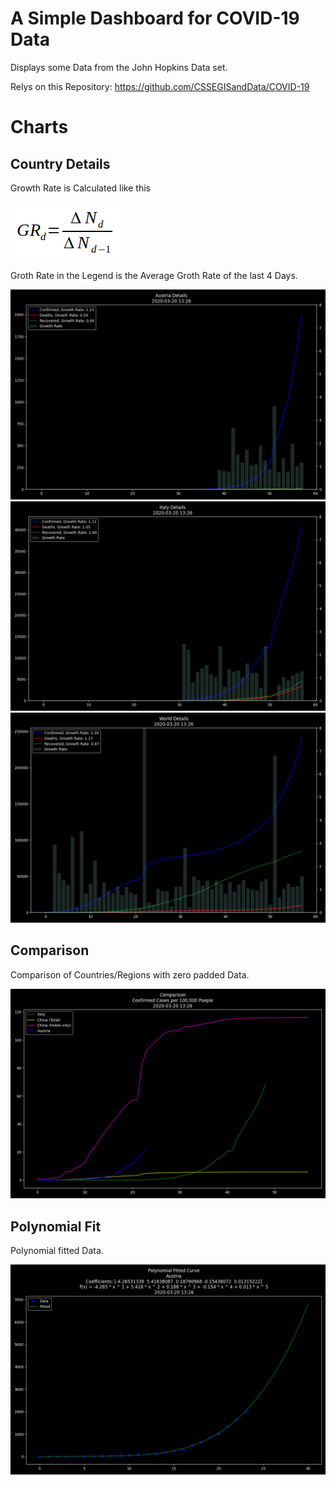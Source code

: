 
A Simple Dashboard for COVID-19 Data
====================================

Displays some Data from the John Hopkins Data set.

Relys on this Repository: https://github.com/CSSEGISandData/COVID-19

Charts
======

Country Details
---------------

Growth Rate is Calculated like this

![Growth Rate Formula](static/growth-rate.png)

Groth Rate in the Legend is the Average Groth Rate of the last 4 Days.

![Austria Details](export/austria.png)
![Italy Details](export/italy.png)
![World Details](export/world.png)

Comparison
----------

Comparison of Countries/Regions with zero padded Data.

![Comparison](export/comparison.png)

Polynomial Fit
--------------

Polynomial fitted Data.

![Fitted](export/fitted.png)



